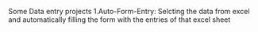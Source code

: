 Some Data entry projects
1.Auto-Form-Entry: Selcting the data from excel and automatically filling the form with the entries of that excel sheet
